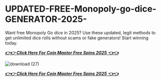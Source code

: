 # UPDATED-FREE-Monopoly-go-dice-GENERATOR-2025-

Want free Monopoly Go dice in 2025? Use these updated, legit methods to get unlimited dice rolls without scams or fake generators! Start winning today.

***[👉👉 Click Here For Coin Master Free Spins 2025 👈👈](https://rosofferzone.com/monopoly/)***


![download (27)](https://github.com/user-attachments/assets/0db127af-8bd2-4032-80fa-e777fe50d3f7)



***[👉👉 Click Here For Coin Master Free Spins 2025 👈👈](https://rosofferzone.com/monopoly/)***
